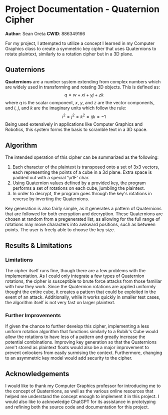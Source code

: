 # Project Documentation - Quaternion Cipher
**Author**: Sean Oreta
**CWID**: 886349166

For my project, I attempted to utilize a concept I learned in my Computer Graphics class to create a symmetric key cipher that uses Quaternions to rotate plaintext, similarly to a rotation cipher but in a 3D plane.

## Quaternions
**Quaternions** are a number system extending from complex numbers which are widely used in transforming and rotating 3D objects. This is defined as:
$$
q=w+xi+yj+zk
$$
where $q$ is the scalar component, $x$, $y$, and $z$ are the vector components, and $i$, $j$, and $k$ are the imaginary units which follow the rule:
$$
i^2=j^2=k^2=ijk=-1
$$
Being used extensively in applications like Computer Graphics and Robotics, this system forms the basis to scramble text in a 3D space.


## Algorithm
The intended operation of this cipher can be summarized as the following:
1. Each character of the plaintext is transposed onto a set of 3x3 vectors, each representing the points of a cube in a 3d plane. Extra space is padded out with a special '\x1F' char. 
2. Using Quaternion values defined by a provided key, the program performs a set of rotations on each cube, jumbling the plaintext.
3. In order to decrypt, the program goes through the key's rotations in reverse by inverting the Quaternions.

Key generation is also fairly simple, as it generates a pattern of Quaternions that are followed for both encryption and decryption. These Quaternions are chosen at random from a pregenerated list, as allowing for the full range of rotations may move characters into awkward positions, such as between points. The user is freely able to choose the key size.

## Results & Limitations
### Limitations
The cipher itself runs fine, though there are a few problems with the implementation. As I could only integrate a few types of Quaternion rotations, the cipher is susceptible to brute force attacks from those familiar with how they work. Since the Quaternion rotations are applied uniformly thought the entire cube, it creates a pattern that could be exploited in the event of an attack. Additionally, while it works quickly in smaller test cases, the algorithm itself is not very fast on larger plaintext.
### Further Improvements
If given the chance to further develop this cipher, implementing a less uniform rotation algorithm that functions similarly to a Rubik's Cube would allow the rotations to have less of a pattern and greatly increase the potential combinations. Improving key generation so that the Quaternions aren't stored as plaintext floats would also be a major improvement to prevent onlookers from easily surmising the context. Furthermore, changing to an asymmetric key model would add security to the cipher.
## Acknowledgements
I would like to thank my Computer Graphics professor for introducing me to the concept of Quaternions, as well as the various online resources that helped me understand the concept enough to implement it in this project.
I would also like to acknowledge ChatGPT for its assistance in prototyping and refining both the source code and documentation for this project.



